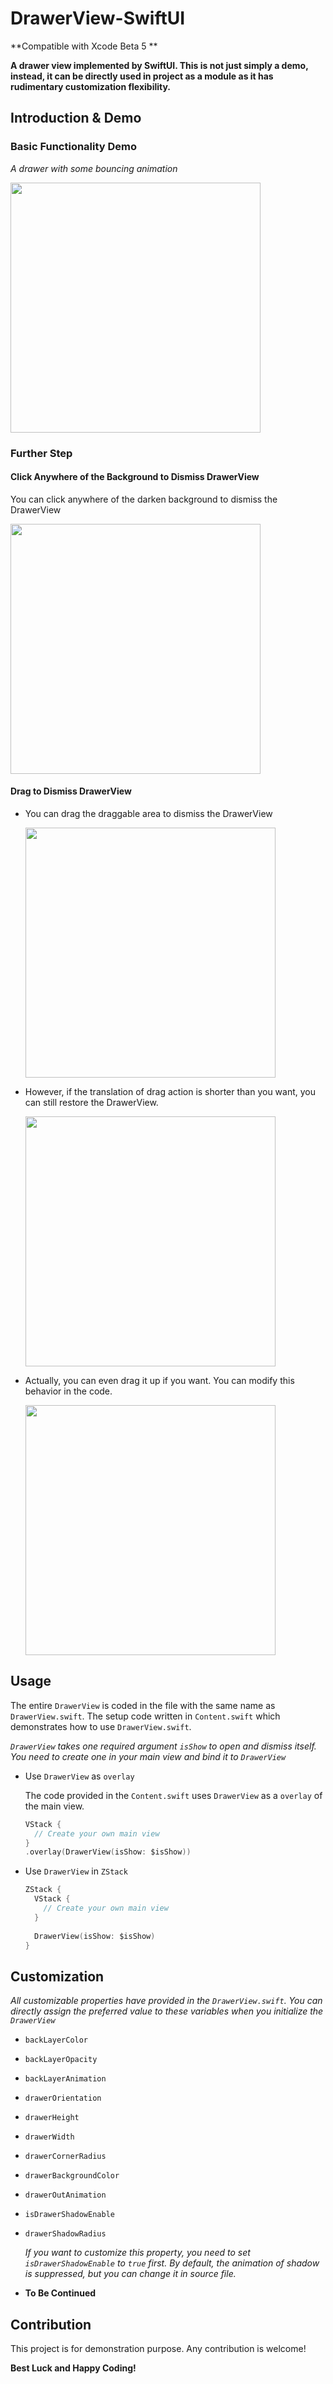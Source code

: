 # DrawerView-SwiftUI

**Compatible with Xcode Beta 5 **

 **A drawer view implemented by SwiftUI. This is not just simply a demo, instead, it can be directly used in project as a module as it has rudimentary customization flexibility.**

## Introduction & Demo

### Basic Functionality Demo

*A drawer with some bouncing animation*

<img src="img/basic.gif" width="400">



### Further Step

#### Click Anywhere of the Background to Dismiss DrawerView

You can click anywhere of the darken background to dismiss the DrawerView

<img src="img/backdismiss.gif" width="400">

#### Drag to Dismiss DrawerView

* You can drag the draggable area to dismiss the DrawerView

  <img src="img/dragdismiss.gif" width="400"/>

* However, if the translation of drag action is shorter than you want, you can still restore the DrawerView.

  <img src="img/dragrestore.gif" width="400"/>

* Actually, you can even drag it up if you want. You can modify this behavior in the code.

  <img src="img/drag.gif" width="400"/>

## Usage

The entire `DrawerView` is coded in the file with the same name as `DrawerView.swift`. The setup code written in `Content.swift` which demonstrates how to use `DrawerView.swift`.

*`DrawerView` takes one required argument `isShow` to open and dismiss itself. You need to create one in your main view and bind it to `DrawerView`*

* Use `DrawerView` as `overlay`

  The code provided in the `Content.swift` uses `DrawerView` as a `overlay` of the main view.

  ``` swift
  VStack {
    // Create your own main view
  }
  .overlay(DrawerView(isShow: $isShow))
  ```

* Use `DrawerView` in `ZStack`

  ``` swift
  ZStack {
    VStack {
      // Create your own main view
    }
    
    DrawerView(isShow: $isShow)
  }
  ```

## Customization

*All customizable properties have provided in the `DrawerView.swift`. You can directly assign the preferred value to these variables when you initialize the `DrawerView`*

* `backLayerColor`

* `backLayerOpacity`

* `backLayerAnimation`

* `drawerOrientation`

* `drawerHeight`

* `drawerWidth`

* `drawerCornerRadius`

* `drawerBackgroundColor`

* `drawerOutAnimation`

* `isDrawerShadowEnable`

* `drawerShadowRadius` 

  *If you want to customize this property, you need to set `isDrawerShadowEnable` to `true` first. By default, the animation of shadow is suppressed, but you can change it in source file.*

* **To Be Continued**

## Contribution

This project is for demonstration purpose. Any contribution is welcome!

**Best Luck and Happy Coding!**

